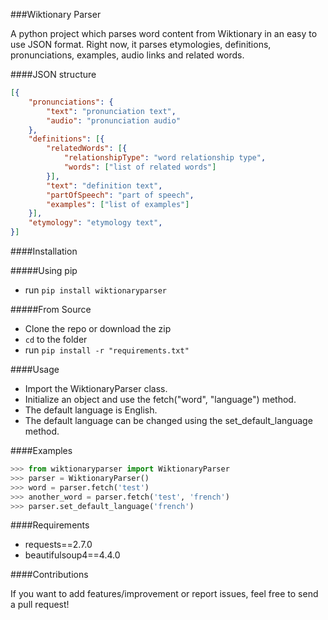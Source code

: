 ###Wiktionary Parser

A python project which parses word content from Wiktionary in an easy to use JSON format.
Right now, it parses etymologies, definitions, pronunciations, examples, audio links and related words.


####JSON structure

```json
[{
    "pronunciations": {
        "text": "pronunciation text",
        "audio": "pronunciation audio"
    },
    "definitions": [{
        "relatedWords": [{
            "relationshipType": "word relationship type",
            "words": ["list of related words"]
        }],
        "text": "definition text",
        "partOfSpeech": "part of speech",
        "examples": ["list of examples"]
    }],
    "etymology": "etymology text",
}]
```

####Installation

#####Using pip 
* run `pip install wiktionaryparser`

#####From Source
* Clone the repo or download the zip
* `cd` to the folder
* run `pip install -r "requirements.txt"`

####Usage

 - Import the WiktionaryParser class.
 - Initialize an object and use the fetch("word", "language") method.
 - The default language is English.
 - The default language can be changed using the set_default_language method.

####Examples

```python
>>> from wiktionaryparser import WiktionaryParser
>>> parser = WiktionaryParser()
>>> word = parser.fetch('test')
>>> another_word = parser.fetch('test', 'french')
>>> parser.set_default_language('french')
```

####Requirements

 - requests==2.7.0
 - beautifulsoup4==4.4.0

####Contributions

If you want to add features/improvement or report issues, feel free to send a pull request!
